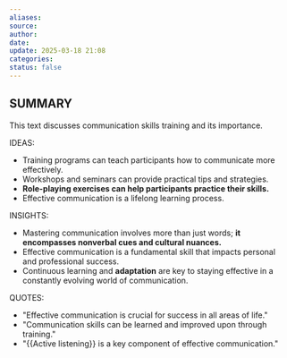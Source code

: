 ```yaml
---
aliases: 
source: 
author: 
date: 
update: 2025-03-18 21:08
categories: 
status: false
---
```


## SUMMARY

This text discusses communication skills training and its importance.

IDEAS:

- Training programs can teach participants how to communicate more effectively.
- Workshops and seminars can provide practical tips and strategies.
- **Role-playing exercises can help participants practice their skills.**
- Effective communication is a lifelong learning process.

INSIGHTS:

- Mastering communication involves more than just words; **it encompasses nonverbal cues and cultural nuances.** 
- Effective communication is a fundamental skill that impacts personal and professional success.
- Continuous learning and **adaptation** are key to staying effective in a constantly evolving world of communication.

QUOTES:

- "Effective communication is crucial for success in all areas of life."
- "Communication skills can be learned and improved upon through training."
- "{{Active listening}} is a key component of effective communication."


